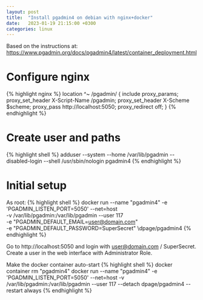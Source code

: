 ```yaml
---
layout: post
title:  "Install pgadmin4 on debian with nginx+docker"
date:   2023-01-19 21:15:00 +0300
categories: linux
---
```

Based on the instructions at: https://www.pgadmin.org/docs/pgadmin4/latest/container_deployment.html

# Configure nginx
{% highlight nginx %}
        location ^~ /pgadmin/ {
                include proxy_params;
                proxy_set_header X-Script-Name /pgadmin;
                proxy_set_header X-Scheme $scheme;
                proxy_pass http://localhost:5050;
                proxy_redirect off;
        }
{% endhighlight %}

# Create user and paths
{% highlight shell %}
adduser --system --home /var/lib/pgadmin --disabled-login --shell /usr/sbin/nologin pgadmin4
{% endhighlight %}

# Initial setup
As root:
{% highlight shell %}
docker run --name "pgadmin4" -e 'PGADMIN_LISTEN_PORT=5050' --net=host \
    -v /var/lib/pgadmin:/var/lib/pgadmin --user 117 \
    -e "PGADMIN_DEFAULT_EMAIL=user@domain.com" \
    -e "PGADMIN_DEFAULT_PASSWORD=SuperSecret" \dpage/pgadmin4
{% endhighlight %}

Go to http://localhost:5050 and login with user@domain.com / SuperSecret.
Create a user in the web interface with Administrator Role.

Make the docker container auto-start
{% highlight shell %}
docker container rm "pgadmin4"
docker run --name "pgadmin4"  -e 'PGADMIN_LISTEN_PORT=5050' --net=host -v /var/lib/pgadmin:/var/lib/pgadmin --user 117 --detach dpage/pgadmin4 --restart always
{% endhighlight %}
